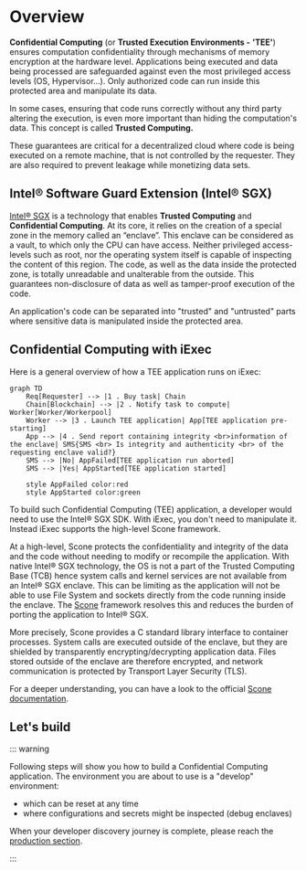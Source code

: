 # Overview

**Confidential Computing** (or **Trusted Execution Environments -** **'TEE'**)
ensures computation confidentiality through mechanisms of memory encryption at
the hardware level. Applications being executed and data being processed are
safeguarded against even the most privileged access levels (OS, Hypervisor...).
Only authorized code can run inside this protected area and manipulate its data.

In some cases, ensuring that code runs correctly without any third party
altering the execution, is even more important than hiding the computation's
data. This concept is called **Trusted Computing.**

These guarantees are critical for a decentralized cloud where code is being
executed on a remote machine, that is not controlled by the requester. They are
also required to prevent leakage while monetizing data sets.

## Intel® Software Guard Extension (Intel® SGX)

[Intel® SGX](https://software.intel.com/en-us/sgx) is a technology that enables
**Trusted Computing** and **Confidential Computing**. At its core, it relies on
the creation of a special zone in the memory called an “enclave”. This enclave
can be considered as a vault, to which only the CPU can have access. Neither
privileged access-levels such as root, nor the operating system itself is
capable of inspecting the content of this region. The code, as well as the data
inside the protected zone, is totally unreadable and unalterable from the
outside. This guarantees non-disclosure of data as well as tamper-proof
execution of the code.

An application's code can be separated into "trusted" and "untrusted" parts
where sensitive data is manipulated inside the protected area.

## Confidential Computing with iExec

Here is a general overview of how a TEE application runs on iExec:

```mermaid
graph TD
    Req[Requester] --> |1 . Buy task| Chain
    Chain[Blockchain] --> |2 . Notify task to compute| Worker[Worker/Workerpool]
    Worker --> |3 . Launch TEE application| App[TEE application pre-starting]
    App --> |4 . Send report containing integrity <br>information of the enclave| SMS{SMS <br> Is integrity and authenticity <br> of the requesting enclave valid?}
    SMS --> |No| AppFailed[TEE application run aborted]
    SMS --> |Yes| AppStarted[TEE application started]

    style AppFailed color:red
    style AppStarted color:green
```

To build such Confidential Computing (TEE) application, a developer would need
to use the Intel® SGX SDK. With iExec, you don't need to manipulate it. Instead
iExec supports the high-level Scone framework.

At a high-level, Scone protects the confidentiality and integrity of the data
and the code without needing to modify or recompile the application. With native
Intel® SGX technology, the OS is not a part of the Trusted Computing Base (TCB)
hence system calls and kernel services are not available from an Intel® SGX
enclave. This can be limiting as the application will not be able to use File
System and sockets directly from the code running inside the enclave. The
[Scone](https://scontain.com/) framework resolves this and reduces the burden of
porting the application to Intel® SGX.

More precisely, Scone provides a C standard library interface to container
processes. System calls are executed outside of the enclave, but they are
shielded by transparently encrypting/decrypting application data. Files stored
outside of the enclave are therefore encrypted, and network communication is
protected by Transport Layer Security (TLS).

For a deeper understanding, you can have a look to the official
[Scone documentation](https://sconedocs.github.io/).

## Let's build

::: warning

Following steps will show you how to build a Confidential Computing application.
The environment you are about to use is a "develop" environment:

- which can be reset at any time
- where configurations and secrets might be inspected (debug enclaves)

When your developer discovery journey is complete, please reach the
[production section](../go-to-production.md).

:::
